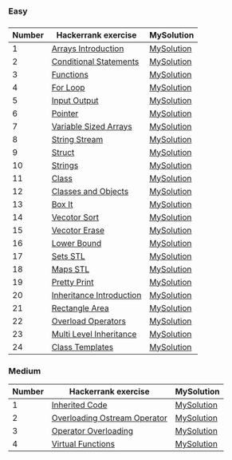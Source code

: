 <H3>Easy<H3>

|Number| Hackerrank exercise | MySolution |
|------|---------------------|------------|
|1|[Arrays Introduction](https://www.hackerrank.com/challenges/arrays-introduction/problem)|[MySolution](../master/MySolution/arrays_easy.h)|
|2|[Conditional Statements](https://www.hackerrank.com/challenges/c-tutorial-conditional-if-else/problem)|[MySolution](../master/MySolution/conditional_easy.h)|
|3|[Functions](https://www.hackerrank.com/challenges/c-tutorial-functions/problem)|[MySolution](../master/MySolution/functions_easy.h)|
|4|[For Loop](https://www.hackerrank.com/challenges/c-tutorial-for-loop/problem)|[MySolution](../master/MySolution/loop_easy.h)|
|5|[Input Output](https://www.hackerrank.com/challenges/cpp-input-and-output/problem)|[MySolution](../master/MySolution/output_easy.h)|
|6|[Pointer](https://www.hackerrank.com/challenges/c-tutorial-pointer/problem)|[MySolution](../master/MySolution/pointer_easy.h)|
|7|[Variable Sized Arrays](https://www.hackerrank.com/challenges/variable-sized-arrays/problem)|[MySolution](../master/MySolution/sized_array_easy.h)|
|8|[String Stream](https://www.hackerrank.com/challenges/c-tutorial-stringstream/problem)|[MySolution](../master/MySolution/string_stream_easy.h)|
|9|[Struct](https://www.hackerrank.com/challenges/c-tutorial-struct/problem)|[MySolution](../master/MySolution/structs.h)|
|10|[Strings](https://www.hackerrank.com/challenges/c-tutorial-strings/problem)|[MySolution](../master/MySolution/strings.h)|
|11|[Class](https://www.hackerrank.com/challenges/c-tutorial-class/problem)|[MySolution](../master/MySolution/class.h)|
|12|[Classes and Objects](https://www.hackerrank.com/challenges/classes-objects/problem)|[MySolution](../master/MySolution/classes_easy.h)|
|13|[Box It](https://www.hackerrank.com/challenges/box-it/problem)|[MySolution](../master/MySolution/box_it_easy.h)|
|14|[Vecotor Sort](https://www.hackerrank.com/challenges/vector-sort/problem)|[MySolution](../master/MySolution/vector_sort.h)|
|15|[Vecotor Erase](https://www.hackerrank.com/challenges/vector-erase/problem)|[MySolution](../master/MySolution/vector_erase.h)|
|16|[Lower Bound](https://www.hackerrank.com/challenges/cpp-lower-bound/problem)|[MySolution](../master/MySolution/Lower_Bound_STL.h)|
|17|[Sets STL](https://www.hackerrank.com/challenges/cpp-sets/problem)|[MySolution](../master/MySolution/sets_STL.h)|
|18|[Maps STL](https://www.hackerrank.com/challenges/cpp-maps/problem)|[MySolution](../master/MySolution/maps_stl.h)|
|19|[Pretty Print](https://www.hackerrank.com/challenges/prettyprint/problem)|[MySolution](../master/MySolution/print_pretty.h)|
|20|[Inheritance Introduction](https://www.hackerrank.com/challenges/inheritance-introduction/problem)|[MySolution](../master/MySolution/inheritance_intro.h)|
|21|[Rectangle Area](https://www.hackerrank.com/challenges/rectangle-area/problem)|[MySolution](../master/MySolution/rectange_area.h)|
|22|[Overload Operators](https://www.hackerrank.com/challenges/overload-operators/problem)|[MySolution](../master/MySolution/overload_operators.h)|
|23|[Multi Level Inheritance](https://www.hackerrank.com/challenges/multi-level-inheritance-cpp/problem)|[MySolution](../master/MySolution/multi_level_inheritance.h)|
|24|[Class Templates](https://www.hackerrank.com/challenges/c-class-templates/problem)|[MySolution](../master/MySolution/class_Templates.h)|

<H3>Medium</H3>

| Number | Hackerrank exercise | MySolution |
|--------|---------------------|------------|
|1|[Inherited Code](https://www.hackerrank.com/challenges/inherited-code/problem)|[MySolution](../master/MySolution/inherited_code_medium.h)|
|2|[Overloading Ostream Operator](https://www.hackerrank.com/challenges/overloading-ostream-operator/problem)|[MySolution](../master/MySolution/overloading_ostream_operator_medium.h)|
|3|[Operator Overloading](https://www.hackerrank.com/challenges/operator-overloading/problem)|[MySolution](../master/MySolution/operator_overloading_medium.h)|
|4|[Virtual Functions](https://www.hackerrank.com/challenges/virtual-functions/problem)|[MySolution](../master/MySolution/virtual_functions_medium.h)|


